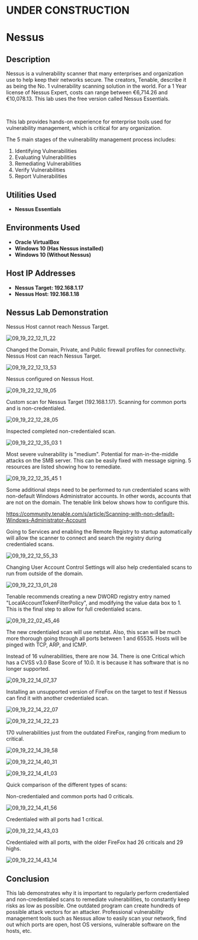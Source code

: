 <h1>UNDER CONSTRUCTION</h1>

<h1>Nessus</h1>

<h2>Description</h2>

Nessus is a vulnerability scanner that many enterprises and organization use to help keep their networks secure. The creators, Tenable, describe it as being the No. 1 vulnerability scanning solution in the world. For a 1 Year license of Nessus Expert, costs can range between €6,714.26 and €10,078.13. This lab uses the free version called Nessus Essentials.

<br />

This lab provides hands-on experience for enterprise tools used for vulnerability management, which is critical for any organization. 

The 5 main stages of the vulnerability management process includes:

1) Identifying Vulnerabilities
2) Evaluating Vulnerabilities 
3) Remediating Vulnerabilities 
4) Verify Vulnerabilities 
5) Report Vulnerabilities 

<h2>Utilities Used</h2>

- <b>Nessus Essentials</b> 

<h2>Environments Used </h2>

- <b>Oracle VirtualBox</b> 
- <b>Windows 10 (Has Nessus installed)</b> 
- <b>Windows 10 (Without Nessus)</b>

<h2>Host IP Addresses</h2>

- <b>Nessus Target: 192.168.1.17</b> 
- <b>Nessus Host: 192.168.1.18</b> 


<h2>Nessus Lab Demonstration</h2>

Nessus Host cannot reach Nessus Target.

![09_19_22_12_11_22](https://user-images.githubusercontent.com/112909705/191384959-6a95c215-d274-4b53-b6aa-1416388515f0.png)

Changed the Domain, Private, and Public firewall profiles for connectivity. Nessus Host can reach Nessus Target.

![09_19_22_12_13_53](https://user-images.githubusercontent.com/112909705/191394026-4423a4d3-132c-4e25-82b1-6e3109515988.png)

Nessus configured on Nessus Host.

![09_19_22_12_19_05](https://user-images.githubusercontent.com/112909705/191394086-cf8ccf5b-4ffe-4d83-9ff6-420c6a333410.png)

Custom scan for Nessus Target (192.168.1.17). Scanning for common ports and is non-credentialed. 

![09_19_22_12_28_05](https://user-images.githubusercontent.com/112909705/191394122-0629401e-0a67-4d2f-88cf-5893ae090724.png)

Inspected completed non-credentialed scan. 

![09_19_22_12_35_03 1](https://user-images.githubusercontent.com/112909705/191394163-fa34b7b9-c5ee-4ffe-908e-622acb6b2e9d.png)

Most severe vulnerability is "medium". Potential for man-in-the-middle attacks on the SMB server. This can be easily fixed with message signing. 5 resources are listed showing how to remediate.

![09_19_22_12_35_45 1](https://user-images.githubusercontent.com/112909705/191394181-3e4ddefb-820d-4e4e-9f15-a0551092858f.png)

Some additional steps need to be performed to run credentialed scans with non-default Windows Administrator accounts. In other words, accounts that are not on the domain. The tenable link below shows how to configure this.

https://community.tenable.com/s/article/Scanning-with-non-default-Windows-Administrator-Account

Going to Services and enabling the Remote Registry to startup automatically will allow the scanner to connect and search the registry during credentialed scans. 

![09_19_22_12_55_33](https://user-images.githubusercontent.com/112909705/191394208-56ad2c11-f281-4a4d-92db-e9d9c2a8b1f1.png)

Changing User Account Control Settings will also help credentialed scans to run from outside of the domain. 

![09_19_22_13_01_28](https://user-images.githubusercontent.com/112909705/191394259-3f54e7e5-0474-4fc8-a3c9-148b42e489b2.png)

Tenable recommends creating a new DWORD registry entry named "LocalAccountTokenFilterPolicy", and modifying the value data box to 1. This is the final step to allow for full credentialed scans.  

![09_19_22_02_45_46](https://user-images.githubusercontent.com/112909705/191394311-fe839852-1818-4b9a-b681-584ab29b46d4.png)

The new credentialed scan will use netstat. Also, this scan will be much more thorough going through all ports between 1 and 65535. Hosts will be pinged with TCP, ARP, and ICMP. 

Instead of 16 vulnerabilities, there are now 34. There is one Critical which has a CVSS v3.0 Base Score of 10.0. It is because it has software that is no longer supported. 

![09_19_22_14_07_37](https://user-images.githubusercontent.com/112909705/191394360-201aebfc-e3c8-44cf-b770-c2108035e2c8.png)

Installing an unsupported version of FireFox on the target to test if Nessus can find it with another credentialed scan.  

![09_19_22_14_22_07](https://user-images.githubusercontent.com/112909705/191394391-dd3a0e88-0ed4-4c84-8377-80620aa9fd48.png)

![09_19_22_14_22_23](https://user-images.githubusercontent.com/112909705/191394400-3f816453-bb9b-4bc6-95ef-455094162d93.png)

170 vulnerabilities just from the outdated FireFox, ranging from medium to critical.  

![09_19_22_14_39_58](https://user-images.githubusercontent.com/112909705/191394429-5734cb18-d9b0-4e3a-891f-e833f41ef4fb.png)

![09_19_22_14_40_31](https://user-images.githubusercontent.com/112909705/191394467-cb02f907-869d-4326-9586-b145e2139d16.png)

![09_19_22_14_41_03](https://user-images.githubusercontent.com/112909705/191394561-17ba6b3b-0102-4b49-9916-ea56426ef6da.png)

Quick comparison of the different types of scans: 

Non-credentialed and common ports had 0 criticals.

![09_19_22_14_41_56](https://user-images.githubusercontent.com/112909705/191394596-428f75ac-f132-4aaa-839c-e4d6e17f03e4.png)

Credentialed with all ports had 1 critical. 

![09_19_22_14_43_03](https://user-images.githubusercontent.com/112909705/191394620-9f31a444-aa3c-4d14-8fda-30aca8493c6c.png)

Credentialed with all ports, with the older FireFox had 26 criticals and 29 highs.

![09_19_22_14_43_14](https://user-images.githubusercontent.com/112909705/191394664-d10c421d-ddef-4e8b-992c-8237506b0303.png)

<h2>Conclusion</h2>

This lab demonstrates why it is important to regularly perform credentialed and non-credentialed scans to remediate vulnerabilities, to constantly keep risks as low as possible. One outdated program can create hundreds of possible attack vectors for an attacker. Professional vulnerability management tools such as Nessus allow to easily scan your network, find out which ports are open, host OS versions, vulnerable software on the hosts, etc. 

</br>








